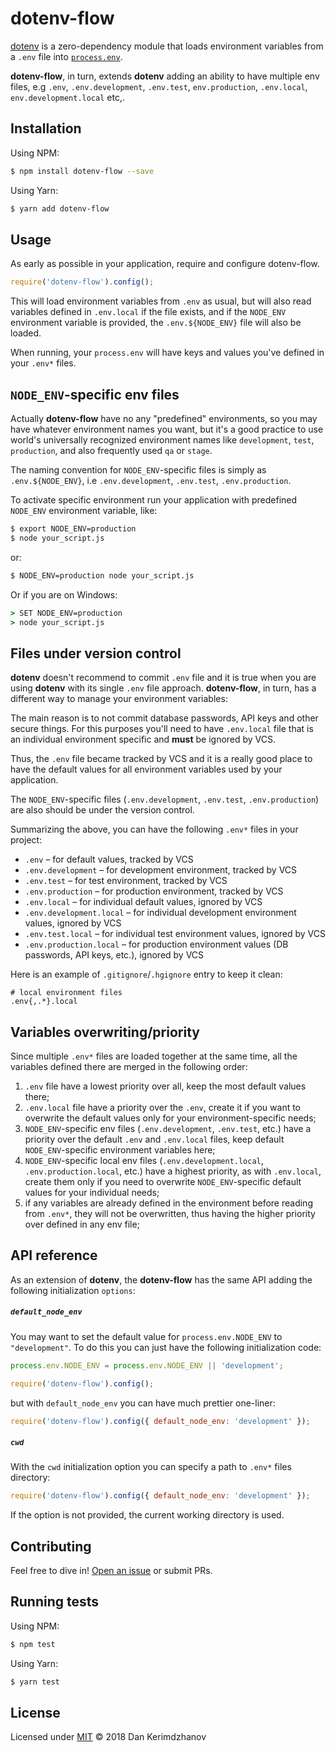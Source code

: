 # dotenv-flow

[dotenv](https://github.com/motdotla/dotenv) is a zero-dependency module that loads environment variables
from a `.env` file into [`process.env`](https://nodejs.org/docs/latest/api/process.html#process_process_env).

**dotenv-flow**, in turn, extends **dotenv** adding an ability to have multiple env files, e.g `.env`,
`.env.development`, `.env.test`, `env.production`, `.env.local`, `env.development.local` etc,.


## Installation

Using NPM:

```bash
$ npm install dotenv-flow --save
```

Using Yarn:

```bash
$ yarn add dotenv-flow
```


## Usage

As early as possible in your application, require and configure dotenv-flow.

```js
require('dotenv-flow').config();
```

This will load environment variables from `.env` as usual, but will also read variables defined in `.env.local` if the file exists,
and if the `NODE_ENV` environment variable is provided, the `.env.${NODE_ENV}` file will also be loaded.

When running, your `process.env` will have keys and values you've defined in your `.env*` files.


## `NODE_ENV`-specific env files

Actually **dotenv-flow** have no any "predefined" environments, so you may have whatever environment names you want,
but it's a good practice to use world's universally recognized environment names like `development`, `test`, `production`,
and also frequently used `qa` or `stage`.

The naming convention for `NODE_ENV`-specific files is simply as `.env.${NODE_ENV}`, i.e `.env.development`, `.env.test`, `.env.production`.

To activate specific environment run your application with predefined `NODE_ENV` environment variable, like:

```sh
$ export NODE_ENV=production
$ node your_script.js
```

or:

```sh
$ NODE_ENV=production node your_script.js
```

Or if you are on Windows:

```cmd
> SET NODE_ENV=production
> node your_script.js
```


## Files under version control

**dotenv** doesn't recommend to commit `.env` file and it is true when you are using **dotenv** with its single `.env` file approach.
**dotenv-flow**, in turn, has a different way to manage your environment variables:

The main reason is to not commit database passwords, API keys and other secure things.
For this purposes you'll need to have `.env.local` file that is an individual environment specific and **must** be ignored by VCS.

Thus, the `.env` file became tracked by VCS and it is a really good place to have the default values for all environment variables used by your application.

The `NODE_ENV`-specific files (`.env.development`, `.env.test`, `.env.production`) are also should be under the version control.

Summarizing the above, you can have the following `.env*` files in your project:

 * `.env` – for default values, tracked by VCS
 * `.env.development` – for development environment, tracked by VCS
 * `.env.test` – for test environment, tracked by VCS
 * `.env.production` – for production environment, tracked by VCS
 * `.env.local` – for individual default values, ignored by VCS
 * `.env.development.local` – for individual development environment values, ignored by VCS
 * `.env.test.local` – for individual test environment values, ignored by VCS
 * `.env.production.local` – for production environment values (DB passwords, API keys, etc.), ignored by VCS

Here is an example of `.gitignore`/`.hgignore` entry to keep it clean:

```
# local environment files
.env{,.*}.local
```


## Variables overwriting/priority

Since multiple `.env*` files are loaded together at the same time, all the variables defined there are merged in the following order:

1) `.env` file have a lowest priority over all, keep the most default values there;
2) `.env.local` file have a priority over the `.env`, create it if you want to overwrite the default values only for your environment-specific needs;
3) `NODE_ENV`-specific env files (`.env.development`, `.env.test`, etc.) have a priority over the default `.env` and `.env.local` files, keep default `NODE_ENV`-specific environment variables here;
4) `NODE_ENV`-specific local env files (`.env.development.local`, `.env.production.local`, etc.) have a highest priority, as with `.env.local`, create them only if you need to overwrite `NODE_ENV`-specific default values for your individual needs;
5) if any variables are already defined in the environment before reading from `.env*`, they will not be overwritten, thus having the higher priority over defined in any env file;


## API reference

As an extension of **dotenv**, the **dotenv-flow** has the same API adding the following initialization `options`:

##### `default_node_env`

You may want to set the default value for `process.env.NODE_ENV` to `"development"`.
To do this you can just have the following initialization code:

```js
process.env.NODE_ENV = process.env.NODE_ENV || 'development';

require('dotenv-flow').config();
```

but with `default_node_env` you can have much prettier one-liner:

```js
require('dotenv-flow').config({ default_node_env: 'development' });
```

##### `cwd`

With the `cwd` initialization option you can specify a path to `.env*` files directory:

```js
require('dotenv-flow').config({ default_node_env: 'development' });
```

If the option is not provided, the current working directory is used.


## Contributing

Feel free to dive in! [Open an issue](https://github.com/kerimdzhanov/dotenv-flow/issues/new) or submit PRs.


## Running tests

Using NPM:

```bash
$ npm test
```

Using Yarn:

```bash
$ yarn test
```


## License

Licensed under [MIT](LICENSE) © 2018 Dan Kerimdzhanov
